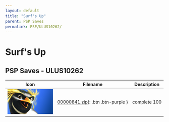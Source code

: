 ```yaml
---
layout: default
title: "Surf's Up"
parent: PSP Saves
permalink: PSP/ULUS10262/
---
```

# Surf's Up

## PSP Saves - ULUS10262

| Icon | Filename | Description |
|------|----------|-------------|
| ![Surf's Up](ICON0.PNG) | [00000841.zip](00000841.zip){: .btn .btn-purple } | complete 100 |
